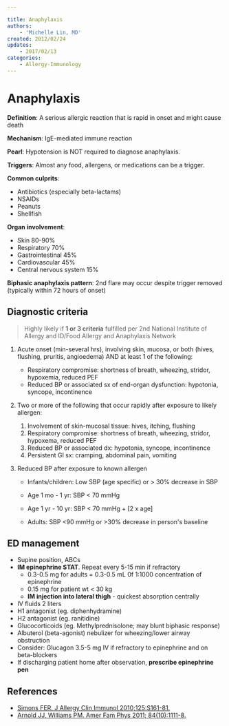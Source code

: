 ```yaml
---

title: Anaphylaxis
authors:
    - 'Michelle Lin, MD'
created: 2012/02/24
updates:
    - 2017/02/13
categories:
    - Allergy-Immunology
---
```


# Anaphylaxis

**Definition**: A serious allergic reaction that is rapid in onset and might cause death

**Mechanism**: IgE-mediated immune reaction

**Pearl**: Hypotension is NOT required to diagnose anaphylaxis.

**Triggers**: Almost any food, allergens, or medications can be a trigger.

**Common culprits**:

-   Antibiotics (especially beta-lactams)
-   NSAIDs
-   Peanuts
-   Shellfish

**Organ involvement**: 

-   Skin 80-90%
-   Respiratory 70%
-   Gastrointestinal 45%
-   Cardiovascular 45%
-   Central nervous system 15%

**Biphasic anaphylaxis pattern**: 2nd flare may occur despite trigger removed (typically within 72 hours of onset)

## Diagnostic criteria

> Highly likely if **1 or 3 criteria** fulfilled per 2nd National Institute of Allergy and ID/Food Allergy and Anaphylaxis Network

1.  Acute onset (min-several hrs), involving skin, mucosa, or both (hives, flushing, pruritis, angioedema) AND at least 1 of the following:

    -   Respiratory compromise: shortness of breath, wheezing, stridor, hypoxemia, reduced PEF
    -   Reduced BP or associated sx of end-organ dysfunction: hypotonia, syncope, incontinence

2.  Two or more of the following that occur rapidly after exposure to likely allergen:

    1.  Involvement of skin-mucosal tissue: hives, itching, flushing
    2.  Respiratory compromise: shortness of breath, wheezing, stridor, hypoxema, reduced PEF
    3.  Reduced BP or associated dx: hypotonia, syncope, incontinence
    4.  Persistent GI sx: cramping, abdominal pain, vomiting

3.  Reduced BP after exposure to known allergen

    -   Infants/children: Low SBP (age specific) or > 30% decrease in SBP

    -   Age 1 mo - 1 yr: SBP &lt; 70 mmHg
    -   Age 1 yr - 10 yr: SBP &lt; 70 mmHg + [2 x age]

    -   Adults: SBP &lt;90 mmHg or >30% decrease in person's baseline

## ED management

-   Supine position, ABCs
-   **IM <span class="drug">epinephrine</span> STAT**. Repeat every 5-15 min if refractory
    -   0.3-0.5 mg for adults = 0.3-0.5 mL 0f 1:1000 concentration of epinephrine
    -   0.15 mg for patient wt &lt; 30 kg
    -   **IM injection into lateral thigh** - quickest absorption centrally
-   IV fluids 2 liters
-   H1 antagonist (eg. <span class="drug">diphenhydramine</span>)
-   H2 antagonist (eg. <span class="drug">ranitidine</span>)
-   Glucocorticoids (eg. <span class="drug">Methylprednisolone</span>; may blunt biphasic response)
-   <span class="drug">Albuterol</span> (beta-agonist) nebulizer for wheezing/lower airway obstruction
-   Consider: <span class="drug">Glucagon</span> 3.5-5 mg IV if refractory to epinephrine and on beta-blockers
-   If discharging patient home after observation, **prescribe <span class="drug">epinephrine pen</span>**

## References

-   [Simons FER. J Allergy Clin Immunol 2010;125:S161-81.](http://www.ncbi.nlm.nih.gov/pubmed/20176258)
-   [Arnold JJ, Williams PM. Amer Fam Phys 2011; 84(10):1111-8.](http://www.ncbi.nlm.nih.gov/pubmed/22085665)
